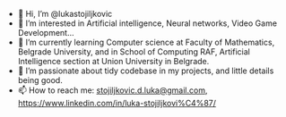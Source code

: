 - 👋 Hi, I’m @lukastojiljkovic
- 👀 I’m interested in Artificial intelligence, Neural networks, Video Game Development...
- 🌱 I’m currently learning Computer science at Faculty of Mathematics, Belgrade University, and in School of Computing RAF, Artificial Intelligence section at Union University in Belgrade.
- 💞️ I’m passionate about tidy codebase in my projects, and little details being good.
- 📫 How to reach me: stojiljkovic.d.luka@gmail.com, https://www.linkedin.com/in/luka-stojiljkovi%C4%87/

<!---
lukastojiljkovic/lukastojiljkovic is a ✨ special ✨ repository because its `README.md` (this file) appears on your GitHub profile.
You can click the Preview link to take a look at your changes.
--->
